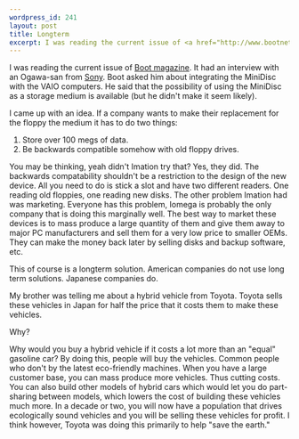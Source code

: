 ```yaml
--- 
wordpress_id: 241
layout: post
title: Longterm
excerpt: I was reading the current issue of <a href="http://www.bootnet.com/">Boot magazine</a>.  It had an interview with an Ogawa-san from <a href="http://www.sony.com/">Sony</a>.  Boot asked him about integrating the MiniDisc with the VAIO computers.  He said that the possibility of using the MiniDisc as a storage medium is available (but he didn't make it seem likely).<p>I came up with an idea.  If a company wants to make their replacement for the floppy the medium it has to do two things:<ol><li>Store over 100 megs of data.<li>Be backwards compatible somehow with old floppy drives.</ol>You may be thinking, yeah didn't Imation try that?  Yes, they did.  The backwards compatability shouldn't be a restriction to the design of the new device.  All you need to do is stick a slot and have two different readers.  One reading old floppies, one reading new disks.  The other problem Imation had was marketing.  Everyone has this problem, Iomega is probably the only company that is doing this marginally well.  The best way to market these devices is to mass produce a large quantity of them and give them away to major PC manufacturers and sell them for a very low price to smaller OEMs.  They can make the money back later by selling disks and backup software, etc.<p>This of course is a longterm solution.  American companies do not use long term solutions.  Japanese companies do.<p>My brother was telling me about a hybrid vehicle from Toyota.  Toyota sells these vehicles in Japan for half the price that it costs them to make these vehicles.<p>Why?<p>Why would you buy a hybrid vehicle if it costs a lot more than an "equal" gasoline car?  By doing this, people will buy the vehicles.  Common people who don't by the latest eco-friendly machines.  When you have a large customer base, you can mass produce more vehicles.  Thus cutting costs.  You can also build other models of hybrid cars which would let you do part-sharing between models, which lowers the cost of building these vehicles much more.  In a decade or two, you will now have a population that drives ecologically sound vehicles and you will be selling these vehicles for profit.  I think however, Toyota was doing this primarily to help "save the earth."
---
```

I was reading the current issue of <a href="http://www.bootnet.com/">Boot magazine</a>.  It had an interview with an Ogawa-san from <a href="http://www.sony.com/">Sony</a>.  Boot asked him about integrating the MiniDisc with the VAIO computers.  He said that the possibility of using the MiniDisc as a storage medium is available (but he didn't make it seem likely).

I came up with an idea.  If a company wants to make their replacement for the floppy the medium it has to do two things:

1. Store over 100 megs of data.
2. Be backwards compatible somehow with old floppy drives.

You may be thinking, yeah didn't Imation try that?  Yes, they did.  The backwards compatability shouldn't be a restriction to the design of the new device.  All you need to do is stick a slot and have two different readers.  One reading old floppies, one reading new disks.  The other problem Imation had was marketing.  Everyone has this problem, Iomega is probably the only company that is doing this marginally well.  The best way to market these devices is to mass produce a large quantity of them and give them away to major PC manufacturers and sell them for a very low price to smaller OEMs.  They can make the money back later by selling disks and backup software, etc.

This of course is a longterm solution.  American companies do not use long term solutions.  Japanese companies do.

My brother was telling me about a hybrid vehicle from Toyota.  Toyota sells these vehicles in Japan for half the price that it costs them to make these vehicles.

Why?

Why would you buy a hybrid vehicle if it costs a lot more than an "equal" gasoline car?  By doing this, people will buy the vehicles.  Common people who don't by the latest eco-friendly machines.  When you have a large customer base, you can mass produce more vehicles.  Thus cutting costs.  You can also build other models of hybrid cars which would let you do part-sharing between models, which lowers the cost of building these vehicles much more.  In a decade or two, you will now have a population that drives ecologically sound vehicles and you will be selling these vehicles for profit.  I think however, Toyota was doing this primarily to help "save the earth."
